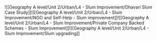 ![[Geography A level/Unit 2/Urban/L4 - Slum Improvement/Dhavari Slum Case Study]]![[Geography A level/Unit 2/Urban/L4 - Slum Improvement/NGO and Self-Help - Slum improvement]]![[Geography A level/Unit 2/Urban/L4 - Slum Improvement/Private Company Backed Schemes - Slum Improvement]]![[Geography A level/Unit 2/Urban/L4 - Slum Improvement/Slum upgrading]]